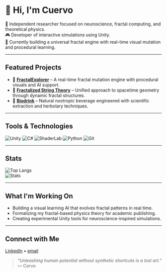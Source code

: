 # 👋 Hi, I'm Cuervo

🧠 Independent researcher focused on neuroscience, fractal computing, and theoretical physics.  
🎮 Developer of interactive simulations using Unity.  
🌌 Currently building a universal fractal engine with real-time visual mutation and procedural learning.

---

##  Featured Projects

- 🔷 [**FractalExplorer**](https://github.com/yourusername/FractalExplorer) – A real-time fractal mutation engine with procedural visuals and AI support.
- 🧠 [**Fractalized String Theory**](https://github.com/yourusername/FractalStringTheory) – Unified approach to spacetime geometry through dynamic fractal structures.
- 🌿 [**Biodrink**](https://github.com/yourusername/Biodrink) – Natural nootropic beverage engineered with scientific extraction and herbolary techniques.

---

##  Tools & Technologies

![Unity](https://img.shields.io/badge/Engine-Unity-white?logo=unity&logoColor=black)
![C#](https://img.shields.io/badge/Code-C%23-239120?logo=csharp&logoColor=white)
![ShaderLab](https://img.shields.io/badge/Shaders-ShaderLab-ff6f00)
![Python](https://img.shields.io/badge/Python-3.x-blue?logo=python)
![Git](https://img.shields.io/badge/Version-Git-F05032?logo=git&logoColor=white)

---

##  Stats

![Top Langs](https://github-readme-stats.vercel.app/api/top-langs/?username=yourusername&layout=compact&theme=dracula)  
![Stats](https://github-readme-stats.vercel.app/api?username=yourusername&show_icons=true&theme=dracula)

---

##  What I'm Working On

- Building a visual learning AI that evolves fractal patterns in real time.
- Formalizing my fractal-based physics theory for academic publishing.
- Creating experimental Unity tools for neuroscience-inspired simulations.

---

##  Connect with Me

[LinkedIn](https://linkedin.com/in/yourusername) • [email](mailto:danielcuervor01@gmail.com)

> *“Unleashing human potential without synthetic shortcuts is a lost art.”*  
> — Corvo
